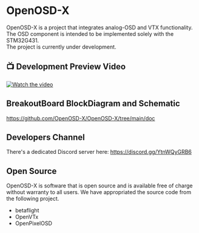 # OpenOSD-X
OpenOSD-X is a project that integrates analog-OSD and VTX functionality.  
The OSD component is intended to be implemented solely with the STM32G431.  
The project is currently under development.   
## 📺 Development Preview Video
[![Watch the video](https://img.youtube.com/vi/yP9opvcfM-8/0.jpg)](https://youtu.be/yP9opvcfM-8)
## BreakoutBoard BlockDiagram and Schematic
https://github.com/OpenOSD-X/OpenOSD-X/tree/main/doc
## Developers Channel
There's a dedicated Discord server here:
https://discord.gg/YtnWQyGRB6
## Open Source
OpenOSD-X is software that is open source and is available free of charge without warranty to all users. We have appropriated the source code from the following project.
- betaflight
- OpenVTx
- OpenPixelOSD
